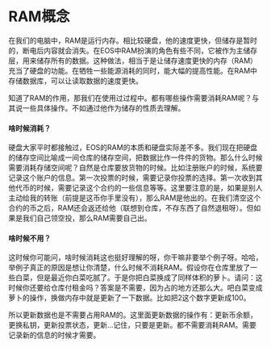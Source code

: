 # RAM概念

在我们的电脑中，RAM是运行内存。相比较硬盘，他的速度更快，但储存是暂时的，断电后内容就会消失。在EOS中RAM扮演的角色有些不同，它被作为主储存层，用来储存所有的数据。这种做法，相当于是让储存速度更快的内存（RAM）充当了硬盘的功能。在牺牲一些能源消耗的同时，能大幅的提高性能。在RAM中存储数据库，可以让读取数据的速度更快。

知道了RAM的作用，那我们在使用过过程中。都有哪些操作需要消耗RAM呢？与其说一些具体操作。不如通过他作为储存的性质去理解。

#### 啥时候消耗？

硬盘大家平时都接触过，EOS的RAM的本质和硬盘实际差不多。我们现在把硬盘的储存空间比喻成一间仓库的储存空间，把数据比作一件件的货物。那么什么时候需要消耗存储空间呢？自然是仓库要放货物的时候。比如注册账户的时候，系统要记录这个账户的信息。第一次投票的时候，需要记录你投票的选择。第一次收到其他代币的时候，需要记录这个合约的一些信息等等。这里要注意的是，如果是别人主动给我的转账（前提是这币你手里没有），那么RAM是他出的。在我们清空这个合约的币之后，RAM还会返还给他（联想到仓库，不存东西了自然退租呀）。但如果是我们自己领空投，那么RAM需要自己出。

#### 啥时候不用？

这时候你可能问，啥时候消耗这也挺好理解的呀，你干嘛非要举个例子呀。哈哈，举例子真正的原因是想让你清楚，什么时候不消耗RAM。假设你在仓库里放了一些白菜，但是最近你白菜吃腻了。于是你把白菜换成了同样体积的萝卜。请问：这时候你还要给仓库付租金吗？答案是不需要，因为占的地方还那么大。吧白菜变成萝卜的操作，换做内存中就是更新了一下数据。比如把2这个数字更新成100。

所以更新数据也是不需要占用RAM的。这里面更新数据的操作有：更新币余额，更换私钥，更新投票状态，更新...记住，只要是更新。都不需要消耗RAM。需要记录新的信息的时候才需要。

